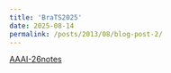 ```yaml
---
title: 'BraTS2025'
date: 2025-08-14
permalink: /posts/2013/08/blog-post-2/
---
```






[AAAI-26notes](/files/BraTS2025.html)
